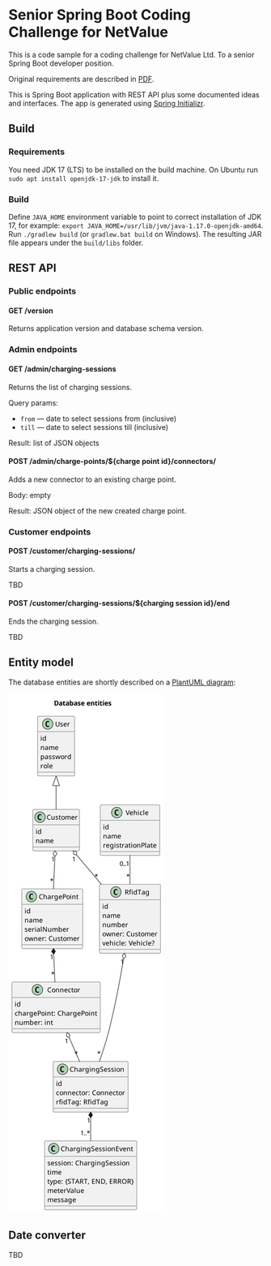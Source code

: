 # Senior Spring Boot Coding Challenge for NetValue

This is a code sample for a coding challenge for NetValue Ltd.
To a senior Spring Boot developer position.

Original requirements are described in [PDF](docs/Spring%20Boot%20Coding%20Challenge.pdf).

This is Spring Boot application with REST API plus some documented ideas and interfaces.
The app is generated using [Spring Initializr](https://start.spring.io/#!type=gradle-project&language=kotlin&platformVersion=3.0.1&packaging=jar&jvmVersion=17&groupId=nz.netvalue&artifactId=codechallenge&name=codechallenge&description=Senior%20Spring%20Boot%20Coding%20Challenge%20for%20NetValue&packageName=nz.netvalue.codechallenge&dependencies=web,h2,security).

## Build

### Requirements

You need JDK 17 (LTS) to be installed on the build machine. 
On Ubuntu run `sudo apt install openjdk-17-jdk` to install it.

### Build

Define `JAVA_HOME` environment variable to point to correct installation of JDK 17, for example: `export JAVA_HOME=/usr/lib/jvm/java-1.17.0-openjdk-amd64`.
Run `./gradlew build` (or `gradlew.bat build` on Windows).
The resulting JAR file appears under the `build/libs` folder.

## REST API

### Public endpoints

#### GET /version

Returns application version and database schema version.

### Admin endpoints

#### GET /admin/charging-sessions

Returns the list of charging sessions.

Query params: 
* `from` — date to select sessions from (inclusive)
* `till` — date to select sessions till (inclusive)

Result: list of JSON objects

#### POST /admin/charge-points/${charge point id}/connectors/

Adds a new connector to an existing charge point.

Body: empty

Result: JSON object of the new created charge point.

### Customer endpoints

#### POST /customer/charging-sessions/

Starts a charging session.

TBD

#### POST /customer/charging-sessions/${charging session id}/end

Ends the charging session.

TBD

## Entity model

The database entities are shortly described on a [PlantUML diagram](docs/entities.puml):

![](docs/entities.png)

## Date converter

TBD


